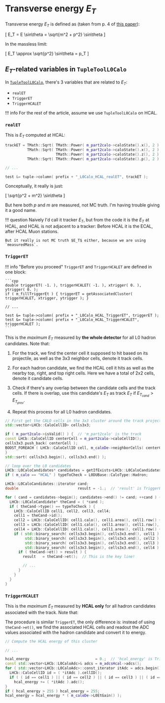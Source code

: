 # Transverse energy $E_T$

Transverse energy $E_T$ is defined as (taken from p. 4 of [this paper](https://arxiv.org/pdf/2008.11556.pdf)):

\[
E_T = E \sin\theta = \sqrt{m^2 + p^2} \sin\theta
\]

In the massless limit:

\[
E_T \approx \sqrt{p^2} \sin\theta = p_T
\]

## $E_T$-related variables in `TupleToolL0Calo`

In [`TupleToolL0Calo`](https://gitlab.cern.ch/lhcb/Analysis/-/blob/run2-patches/Phys/DecayTreeTupleTrigger/src/TupleToolL0Calo.cpp), there's 3 variables that are related to $E_T$:

- `realET`
- `TriggerET`
- `TriggerHCALET`

!!! info
    For the rest of the article, assume we use `TupleToolL0Calo` on HCAL.

### `realET`

This is $E_T$ computed at HCAL:

```cpp
trackET = TMath::Sqrt( TMath::Power( m_part2calo->caloState().x(), 2 ) + TMath::Power( m_part2calo->caloState().y(), 2 ) ) /
          TMath::Sqrt( TMath::Power( m_part2calo->caloState().x(), 2 ) + TMath::Power( m_part2calo->caloState().y(), 2 ) +
                       TMath::Power( m_part2calo->caloState().z(), 2 ) ) *
          TMath::Sqrt( TMath::Power( m_part2calo->caloState().p(), 2 ) + TMath::Power( P->measuredMass(), 2 ) );

// ...

test &= tuple->column( prefix + "_L0Calo_HCAL_realET", trackET );
```

Conceptually, it really is just:

\[
\sqrt{p^2 + m^2} \sin\theta
\]

But here both $p$ and $m$ are measured, not MC truth. I'm having trouble giving
it a good name.

!!! question
    Naively I'd call it tracker $E_T$, but from the code it is the $E_T$ at HCAL,
    and HCAL is not adjacent to a tracker: Before HCAL it is the ECAL, after HCAL
    Muon stations.

    But it really is not MC truth $E_T$ either, because we are using
    `measuredMass`.


### `TriggerET`

!!! info "Before you proceed"
    `TriggerET` and `TriggerHCALET` are defined in one block:

    ```cpp
    double triggerET( -1. ), triggerHCALET( -1. ), xtrigger( 0. ), ytrigger( 0. );
    if ( m_fillTriggerEt ) { triggerET = getAssociatedCluster( triggerHCALET, xtrigger, ytrigger ); }

    // ...

    test &= tuple->column( prefix + "_L0Calo_HCAL_TriggerET", triggerET );
    test &= tuple->column( prefix + "_L0Calo_HCAL_TriggerHCALET", triggerHCALET );
    ```

This is the _maximum_ $E_T$ measured by **the whole detector** for all L0
hadron candidates. Note that:

1. For the track, we find the center cell it supposed to hit based on its
    projectile, as well as the 3x3 neighbor cells, denote it track cells.

2. For each hadron candidate, we find the HCAL cell it hits as well as the nearby
    top, right, and top right cells. Here we have a total of 2x2 cells, denote it
    candidate cells.

3. Check if there's any overlap between the candidate cells and the track cells.
    If there is overlap, use this candidate's $E_T$ as track $E_T$ if
    $E_{T_{cand}} > E_{T_{prev}}$.

4. Repeat this process for all L0 hadron candidates.

```cpp
// First get the CALO cells in the 3x3 cluster around the track projection
std::vector<LHCb::CaloCellID> cells3x3;

if ( m_part2calo->isValid() ) {  // 'm_part2calo' is the track
const LHCb::CaloCellID centerCell = m_part2calo->caloCellID();
cells3x3.push_back( centerCell );
BOOST_FOREACH ( LHCb::CaloCellID cell, m_caloDe->neighborCells( centerCell ) ) { cells3x3.push_back( cell ); };
}
std::sort( cells3x3.begin(), cells3x3.end() );

// loop over the L0 candidates
LHCb::L0CaloCandidates* candidates = getIfExists<LHCb::L0CaloCandidates>( m_location );
if ( m_calo == "HCAL" ) typeToCheck = L0DUBase::CaloType::Hadron;

LHCb::L0CaloCandidates::iterator cand;
double                           result = -1.;  // 'result' is TriggerET

for ( cand = candidates->begin(); candidates->end() != cand; ++cand ) {
  LHCb::L0CaloCandidate* theCand = ( *cand );
  if ( theCand->type() == typeToCheck ) {
    LHCb::CaloCellID cell1, cell2, cell3, cell4;
    cell1 = theCand->id();
    cell2 = LHCb::CaloCellID( cell1.calo(), cell1.area(), cell1.row() + 1, cell1.col() );
    cell3 = LHCb::CaloCellID( cell1.calo(), cell1.area(), cell1.row(), cell1.col() + 1 );
    cell4 = LHCb::CaloCellID( cell1.calo(), cell1.area(), cell1.row() + 1, cell1.col() + 1 );
    if ( std::binary_search( cells3x3.begin(), cells3x3.end(), cell1 ) ||
         std::binary_search( cells3x3.begin(), cells3x3.end(), cell2 ) ||
         std::binary_search( cells3x3.begin(), cells3x3.end(), cell3 ) ||
         std::binary_search( cells3x3.begin(), cells3x3.end(), cell4 ) ) {
      if ( theCand->et() > result ) {
        result   = theCand->et();  // This is the key line!

        // ...
      }
    }
  }
}
```


### `TriggerHCALET`

This is the _maximum_ $E_T$ measured by **HCAL only** for all hadron
candidates associated with the track. Note that:

The procedure is similar `TriggerET`, the only difference is:
instead of using `theCand->et()`, we find the associated HCAL cells and readout
the ADC values associated with the hadron candidate and convert it to energy.


```cpp
// Compute the HCAL energy of this cluster

// ...

hcal_energy                              = 0.;  // 'hcal_energy' is TriggerHCALET
const std::vector<LHCb::L0CaloAdc>& adcs = m_adcsHcal->adcs();
for ( std::vector<LHCb::L0CaloAdc>::const_iterator itAdc = adcs.begin(); adcs.end() != itAdc; ++itAdc ) {
  LHCb::CaloCellID id = ( *itAdc ).cellID();
  if ( ( id == cell1 ) || ( id == cell2 ) || ( id == cell3 ) || ( id == cell4 ) )
    hcal_energy += ( *itAdc ).adc();
}
if ( hcal_energy > 255 ) hcal_energy = 255;
hcal_energy = hcal_energy * ( m_caloDe->L0EtGain() );
```

